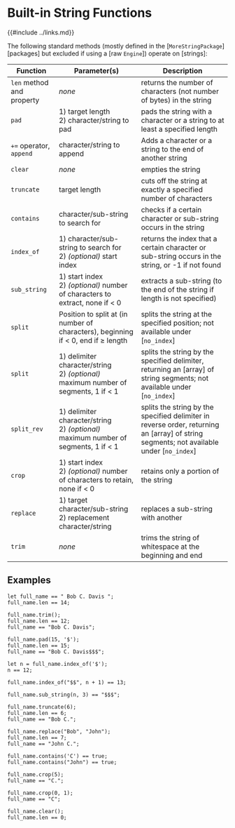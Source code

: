 Built-in String Functions
========================

{{#include ../links.md}}

The following standard methods (mostly defined in the [`MoreStringPackage`][packages] but excluded if
using a [raw `Engine`]) operate on [strings]:

| Function                  | Parameter(s)                                                                           | Description                                                                                                                              |
| ------------------------- | -------------------------------------------------------------------------------------- | ---------------------------------------------------------------------------------------------------------------------------------------- |
| `len` method and property | _none_                                                                                 | returns the number of characters (not number of bytes) in the string                                                                     |
| `pad`                     | 1) target length<br/>2) character/string to pad                                        | pads the string with a character or a string to at least a specified length                                                              |
| `+=` operator, `append`   | character/string to append                                                             | Adds a character or a string to the end of another string                                                                                |
| `clear`                   | _none_                                                                                 | empties the string                                                                                                                       |
| `truncate`                | target length                                                                          | cuts off the string at exactly a specified number of characters                                                                          |
| `contains`                | character/sub-string to search for                                                     | checks if a certain character or sub-string occurs in the string                                                                         |
| `index_of`                | 1) character/sub-string to search for<br/>2) _(optional)_ start index                  | returns the index that a certain character or sub-string occurs in the string, or -1 if not found                                        |
| `sub_string`              | 1) start index<br/>2) _(optional)_ number of characters to extract, none if < 0        | extracts a sub-string (to the end of the string if length is not specified)                                                              |
| `split`                   | Position to split at (in number of characters), beginning if < 0, end if ≥ length      | splits the string at the specified position; not available under [`no_index`]                                                            |
| `split`                   | 1) delimiter character/string<br/>2) _(optional)_ maximum number of segments, 1 if < 1 | splits the string by the specified delimiter, returning an [array] of string segments; not available under [`no_index`]                  |
| `split_rev`               | 1) delimiter character/string<br/>2) _(optional)_ maximum number of segments, 1 if < 1 | splits the string by the specified delimiter in reverse order, returning an [array] of string segments; not available under [`no_index`] |
| `crop`                    | 1) start index<br/>2) _(optional)_ number of characters to retain, none if < 0         | retains only a portion of the string                                                                                                     |
| `replace`                 | 1) target character/sub-string<br/>2) replacement character/string                     | replaces a sub-string with another                                                                                                       |
| `trim`                    | _none_                                                                                 | trims the string of whitespace at the beginning and end                                                                                  |

Examples
--------

```rust,no_run
let full_name == " Bob C. Davis ";
full_name.len == 14;

full_name.trim();
full_name.len == 12;
full_name == "Bob C. Davis";

full_name.pad(15, '$');
full_name.len == 15;
full_name == "Bob C. Davis$$$";

let n = full_name.index_of('$');
n == 12;

full_name.index_of("$$", n + 1) == 13;

full_name.sub_string(n, 3) == "$$$";

full_name.truncate(6);
full_name.len == 6;
full_name == "Bob C.";

full_name.replace("Bob", "John");
full_name.len == 7;
full_name == "John C.";

full_name.contains('C') == true;
full_name.contains("John") == true;

full_name.crop(5);
full_name == "C.";

full_name.crop(0, 1);
full_name == "C";

full_name.clear();
full_name.len == 0;
```
